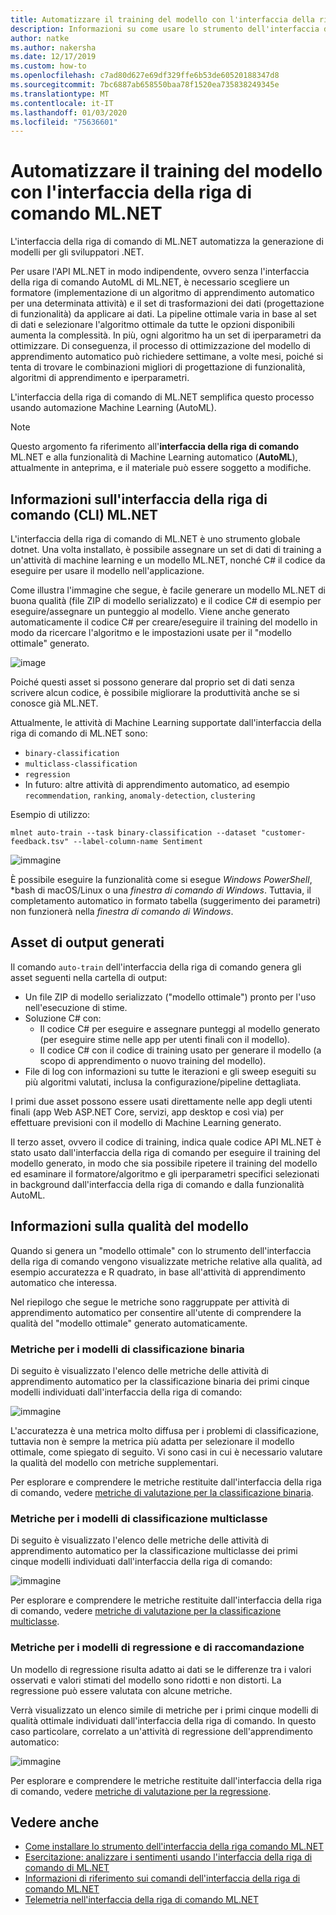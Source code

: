 ```yaml
---
title: Automatizzare il training del modello con l'interfaccia della riga di comando ML.NET
description: Informazioni su come usare lo strumento dell'interfaccia della riga di comando ML.NET per eseguire automaticamente il training del modello migliore dalla riga di comando.
author: natke
ms.author: nakersha
ms.date: 12/17/2019
ms.custom: how-to
ms.openlocfilehash: c7ad80d627e69df329ffe6b53de60520188347d8
ms.sourcegitcommit: 7bc6887ab658550baa78f1520ea735838249345e
ms.translationtype: MT
ms.contentlocale: it-IT
ms.lasthandoff: 01/03/2020
ms.locfileid: "75636601"
---
```

# <a name="automate-model-training-with-the-mlnet-cli"></a>Automatizzare il training del modello con l'interfaccia della riga di comando ML.NET

L'interfaccia della riga di comando di ML.NET automatizza la generazione di modelli per gli sviluppatori .NET.

Per usare l'API ML.NET in modo indipendente, ovvero senza l'interfaccia della riga di comando AutoML di ML.NET, è necessario scegliere un formatore (implementazione di un algoritmo di apprendimento automatico per una determinata attività) e il set di trasformazioni dei dati (progettazione di funzionalità) da applicare ai dati. La pipeline ottimale varia in base al set di dati e selezionare l'algoritmo ottimale da tutte le opzioni disponibili aumenta la complessità. In più, ogni algoritmo ha un set di iperparametri da ottimizzare. Di conseguenza, il processo di ottimizzazione del modello di apprendimento automatico può richiedere settimane, a volte mesi, poiché si tenta di trovare le combinazioni migliori di progettazione di funzionalità, algoritmi di apprendimento e iperparametri.

L'interfaccia della riga di comando di ML.NET semplifica questo processo usando automazione Machine Learning (AutoML). 

> [!NOTE]
> Questo argomento fa riferimento all'**interfaccia della riga di comando** ML.NET e alla funzionalità di Machine Learning automatico (**AutoML**), attualmente in anteprima, e il materiale può essere soggetto a modifiche.

## <a name="what-is-the-mlnet-command-line-interface-cli"></a>Informazioni sull'interfaccia della riga di comando (CLI) ML.NET

L'interfaccia della riga di comando di ML.NET è uno strumento globale dotnet. Una volta installato, è possibile assegnare un set di dati di training a un'attività di machine learning e un modello ML.NET, nonché C# il codice da eseguire per usare il modello nell'applicazione.

Come illustra l'immagine che segue, è facile generare un modello ML.NET di buona qualità (file ZIP di modello serializzato) e il codice C# di esempio per eseguire/assegnare un punteggio al modello. Viene anche generato automaticamente il codice C# per creare/eseguire il training del modello in modo da ricercare l'algoritmo e le impostazioni usate per il "modello ottimale" generato.

![image](media/automate-training-with-cli/cli-high-level-process.png "Motore AutoML che funziona nell'interfaccia della riga di comando di ML.NET")

Poiché questi asset si possono generare dal proprio set di dati senza scrivere alcun codice, è possibile migliorare la produttività anche se si conosce già ML.NET.

Attualmente, le attività di Machine Learning supportate dall'interfaccia della riga di comando di ML.NET sono:

- `binary-classification`
- `multiclass-classification`
- `regression`
- In futuro: altre attività di apprendimento automatico, ad esempio `recommendation`, `ranking`, `anomaly-detection`, `clustering`

Esempio di utilizzo:

```console
mlnet auto-train --task binary-classification --dataset "customer-feedback.tsv" --label-column-name Sentiment
```

![immagine](media/automate-training-with-cli/cli-model-generation.gif)

È possibile eseguire la funzionalità come si esegue *Windows PowerShell*, *bash di macOS/Linux o una *finestra di comando di Windows*. Tuttavia, il completamento automatico in formato tabella (suggerimento dei parametri) non funzionerà nella *finestra di comando di Windows*.

## <a name="output-assets-generated"></a>Asset di output generati

Il comando `auto-train` dell'interfaccia della riga di comando genera gli asset seguenti nella cartella di output:

- Un file ZIP di modello serializzato ("modello ottimale") pronto per l'uso nell'esecuzione di stime.
- Soluzione C# con:
  - Il codice C# per eseguire e assegnare punteggi al modello generato (per eseguire stime nelle app per utenti finali con il modello).
  - Il codice C# con il codice di training usato per generare il modello (a scopo di apprendimento o nuovo training del modello).
- File di log con informazioni su tutte le iterazioni e gli sweep eseguiti su più algoritmi valutati, inclusa la configurazione/pipeline dettagliata.

I primi due asset possono essere usati direttamente nelle app degli utenti finali (app Web ASP.NET Core, servizi, app desktop e così via) per effettuare previsioni con il modello di Machine Learning generato.

Il terzo asset, ovvero il codice di training, indica quale codice API ML.NET è stato usato dall'interfaccia della riga di comando per eseguire il training del modello generato, in modo che sia possibile ripetere il training del modello ed esaminare il formatore/algoritmo e gli iperparametri specifici selezionati in background dall'interfaccia della riga di comando e dalla funzionalità AutoML.

## <a name="understanding-the-quality-of-the-model"></a>Informazioni sulla qualità del modello

Quando si genera un "modello ottimale" con lo strumento dell'interfaccia della riga di comando vengono visualizzate metriche relative alla qualità, ad esempio accuratezza e R quadrato, in base all'attività di apprendimento automatico che interessa.

Nel riepilogo che segue le metriche sono raggruppate per attività di apprendimento automatico per consentire all'utente di comprendere la qualità del "modello ottimale" generato automaticamente.

### <a name="metrics-for-binary-classification-models"></a>Metriche per i modelli di classificazione binaria

Di seguito è visualizzato l'elenco delle metriche delle attività di apprendimento automatico per la classificazione binaria dei primi cinque modelli individuati dall'interfaccia della riga di comando:

![immagine](media/automate-training-with-cli/cli-binary-classification-metrics.png)

L'accuratezza è una metrica molto diffusa per i problemi di classificazione, tuttavia non è sempre la metrica più adatta per selezionare il modello ottimale, come spiegato di seguito. Vi sono casi in cui è necessario valutare la qualità del modello con metriche supplementari.

Per esplorare e comprendere le metriche restituite dall'interfaccia della riga di comando, vedere [metriche di valutazione per la classificazione binaria](resources/metrics.md#evaluation-metrics-for-binary-classification).

### <a name="metrics-for-multi-class-classification-models"></a>Metriche per i modelli di classificazione multiclasse

Di seguito è visualizzato l'elenco delle metriche delle attività di apprendimento automatico per la classificazione multiclasse dei primi cinque modelli individuati dall'interfaccia della riga di comando:

![immagine](media/automate-training-with-cli/cli-multiclass-classification-metrics.png)

Per esplorare e comprendere le metriche restituite dall'interfaccia della riga di comando, vedere [metriche di valutazione per la classificazione multiclasse](resources/metrics.md#evaluation-metrics-for-multi-class-classification).

### <a name="metrics-for-regression-and-recommendation-models"></a>Metriche per i modelli di regressione e di raccomandazione

Un modello di regressione risulta adatto ai dati se le differenze tra i valori osservati e valori stimati del modello sono ridotti e non distorti. La regressione può essere valutata con alcune metriche.

Verrà visualizzato un elenco simile di metriche per i primi cinque modelli di qualità ottimale individuati dall'interfaccia della riga di comando. In questo caso particolare, correlato a un'attività di regressione dell'apprendimento automatico:

![immagine](media/automate-training-with-cli/cli-regression-metrics.png)

Per esplorare e comprendere le metriche restituite dall'interfaccia della riga di comando, vedere [metriche di valutazione per la regressione](resources/metrics.md#evaluation-metrics-for-regression-and-recommendation).

## <a name="see-also"></a>Vedere anche

- [Come installare lo strumento dell'interfaccia della riga comando ML.NET](how-to-guides/install-ml-net-cli.md)
- [Esercitazione: analizzare i sentimenti usando l'interfaccia della riga di comando di ML.NET](tutorials/sentiment-analysis-cli.md)
- [Informazioni di riferimento sui comandi dell'interfaccia della riga di comando ML.NET](reference/ml-net-cli-reference.md)
- [Telemetria nell'interfaccia della riga di comando ML.NET](resources/ml-net-cli-telemetry.md)
